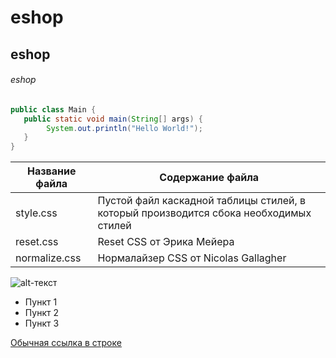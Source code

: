 # eshop
## eshop
###### eshop

```java
public class Main {
   public static void main(String[] args) {
        System.out.println("Hello World!");
   }
}
```

Название файла  | Содержание файла
----------------|----------------------
style.css       | Пустой файл каскадной таблицы стилей, в который производится сбока необходимых стилей
reset.css       | Reset CSS от Эрика Мейера
normalize.css   | Нормалайзер CSS от Nicolas Gallagher

![alt-текст](http://cdn.tvc.ru/pictures/mood/o/149/60.jpg "Текст заголовка логотипа 1")

* Пункт 1
* Пункт 2
* Пункт 3

[Обычная ссылка в строке](https://habrahabr.ru/)